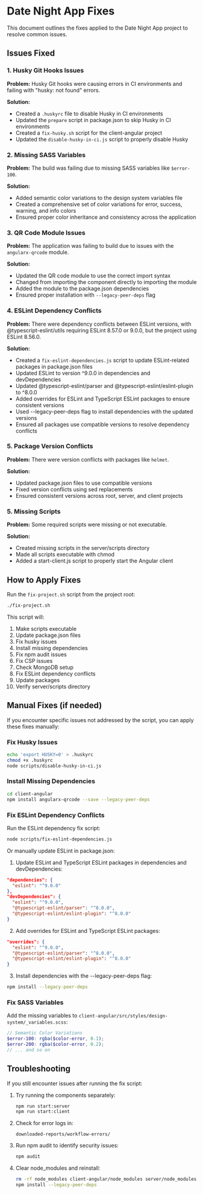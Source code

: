 # Date Night App Fixes

This document outlines the fixes applied to the Date Night App project to resolve common issues.

## Issues Fixed

### 1. Husky Git Hooks Issues

**Problem:** Husky Git hooks were causing errors in CI environments and failing with "husky: not found" errors.

**Solution:**

- Created a `.huskyrc` file to disable Husky in CI environments
- Updated the `prepare` script in package.json to skip Husky in CI environments
- Created a `fix-husky.sh` script for the client-angular project
- Updated the `disable-husky-in-ci.js` script to properly disable Husky

### 2. Missing SASS Variables

**Problem:** The build was failing due to missing SASS variables like `$error-100`.

**Solution:**

- Added semantic color variations to the design system variables file
- Created a comprehensive set of color variations for error, success, warning, and info colors
- Ensured proper color inheritance and consistency across the application

### 3. QR Code Module Issues

**Problem:** The application was failing to build due to issues with the `angularx-qrcode` module.

**Solution:**

- Updated the QR code module to use the correct import syntax
- Changed from importing the component directly to importing the module
- Added the module to the package.json dependencies
- Ensured proper installation with `--legacy-peer-deps` flag

### 4. ESLint Dependency Conflicts

**Problem:** There were dependency conflicts between ESLint versions, with @typescript-eslint/utils requiring ESLint 8.57.0 or 9.0.0, but the project using ESLint 8.56.0.

**Solution:**

- Created a `fix-eslint-dependencies.js` script to update ESLint-related packages in package.json files
- Updated ESLint to version ^9.0.0 in dependencies and devDependencies
- Updated @typescript-eslint/parser and @typescript-eslint/eslint-plugin to ^8.0.0
- Added overrides for ESLint and TypeScript ESLint packages to ensure consistent versions
- Used --legacy-peer-deps flag to install dependencies with the updated versions
- Ensured all packages use compatible versions to resolve dependency conflicts

### 5. Package Version Conflicts

**Problem:** There were version conflicts with packages like `helmet`.

**Solution:**

- Updated package.json files to use compatible versions
- Fixed version conflicts using sed replacements
- Ensured consistent versions across root, server, and client projects

### 5. Missing Scripts

**Problem:** Some required scripts were missing or not executable.

**Solution:**

- Created missing scripts in the server/scripts directory
- Made all scripts executable with chmod
- Added a start-client.js script to properly start the Angular client

## How to Apply Fixes

Run the `fix-project.sh` script from the project root:

```bash
./fix-project.sh
```

This script will:

1. Make scripts executable
2. Update package.json files
3. Fix husky issues
4. Install missing dependencies
5. Fix npm audit issues
6. Fix CSP issues
7. Check MongoDB setup
8. Fix ESLint dependency conflicts
9. Update packages
10. Verify server/scripts directory

## Manual Fixes (if needed)

If you encounter specific issues not addressed by the script, you can apply these fixes manually:

### Fix Husky Issues

```bash
echo 'export HUSKY=0' > .huskyrc
chmod +x .huskyrc
node scripts/disable-husky-in-ci.js
```

### Install Missing Dependencies

```bash
cd client-angular
npm install angularx-qrcode --save --legacy-peer-deps
```

### Fix ESLint Dependency Conflicts

Run the ESLint dependency fix script:

```bash
node scripts/fix-eslint-dependencies.js
```

Or manually update ESLint in package.json:

1. Update ESLint and TypeScript ESLint packages in dependencies and devDependencies:

```json
"dependencies": {
  "eslint": "^9.0.0"
},
"devDependencies": {
  "eslint": "^9.0.0",
  "@typescript-eslint/parser": "^8.0.0",
  "@typescript-eslint/eslint-plugin": "^8.0.0"
}
```

2. Add overrides for ESLint and TypeScript ESLint packages:

```json
"overrides": {
  "eslint": "^9.0.0",
  "@typescript-eslint/parser": "^8.0.0",
  "@typescript-eslint/eslint-plugin": "^8.0.0"
}
```

3. Install dependencies with the --legacy-peer-deps flag:

```bash
npm install --legacy-peer-deps
```

### Fix SASS Variables

Add the missing variables to `client-angular/src/styles/design-system/_variables.scss`:

```scss
// Semantic Color Variations
$error-100: rgba($color-error, 0.1);
$error-200: rgba($color-error, 0.2);
// ... and so on
```

## Troubleshooting

If you still encounter issues after running the fix script:

1. Try running the components separately:

   ```bash
   npm run start:server
   npm run start:client
   ```

2. Check for error logs in:

   ```
   downloaded-reports/workflow-errors/
   ```

3. Run npm audit to identify security issues:

   ```bash
   npm audit
   ```

4. Clear node_modules and reinstall:
   ```bash
   rm -rf node_modules client-angular/node_modules server/node_modules
   npm install --legacy-peer-deps
   ```
